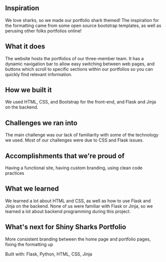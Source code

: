 ## Inspiration
We love sharks, so we made our portfolio shark themed! The inspiration for the formatting came from some open source bootstrap templates, as well as perusing other folks portfolios online!

## What it does
The website hosts the portfolios of our three-member team. It has a dynamic navigation bar to allow easy switching between web pages, and buttons which scroll to specific sections within our portfolios so you can quickly find relevant information. 

## How we built it
We used HTML, CSS, and Bootstrap for the front-end, and Flask and Jinja on the backend. 

## Challenges we ran into
The main challenge was our lack of familiarity with some of the technology we used. Most of our challenges were due to CSS and Flask issues. 

## Accomplishments that we're proud of
Having a functional site, having custom branding, using clean code practices

## What we learned
We learned a lot about HTML and CSS, as well as how to use Flask and Jinja on the backend. None of us were familiar with Flask or Jinja, so we learned a lot about backend programming during this project. 

## What's next for Shiny Sharks Portfolio
More consistent branding between the home page and portfolio pages, fixing the formatting up

Built with: 
Flask, Python, HTML, CSS, Jinja

